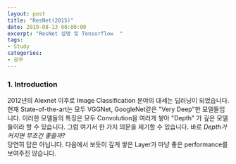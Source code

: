 ```yaml
---
layout: post
title: "ResNet(2015)"
date: 2019-08-13 00:00:00
excerpt: "ResNet 설명 및 Tensorflow  "  
tags:
- Study
categories:
- 공부
---
```


### 1. Introduction
2012년의 Alexnet 이후로 Image Classification 분야의 대세는 딥러닝이 되었습니다. 현재 State-of-the-art는 모두 VGGNet, GoogleNet같은 "Very Deep"한 모델들입니다.   이러한 모델들의 특징은 모두 Convolution을 여러개 쌓아 "Depth" 가 깊은 모델들이라 할 수 있습니다. 그럼 여기서 한 가지 의문을 제기할 수 있습니다.   바로 *Depth가 커지면 무조건 좋을까?*   
당연히 답은 아닙니다. 다음에서 보듯이 깊게 쌓은 Layer가 마냥 좋은 performance를 보여주진 않습니다.
